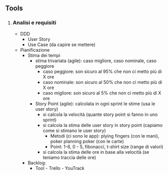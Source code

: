 ﻿## Tools

1. ### Analisi e requisiti
    - DDD
        - User Story
        - Use Case (da capire se mettere)
    - Pianificazione
        - Stima dei tempi
            - stima trivariata (agile): caso migliore, caso nominale, caso peggiore
                - caso peggiore: son sicuro al 95% che non ci metto più di X ore
                - caso nominale: son sicuro al 50% che non ci metto più di X ore
                - caso migliore: son sicuro al 5% che non ci metto più di X ore
            - Story Point (agile): calcolata in ogni sprint le stime (usa le user story)
                - si calcola la velocità (quante story point si fanno in uno sprint)
                - si calcola la stima delle user story in story point (capiamo come si stimano le user story)
                    - Metodi (ci sono le app): plying fingers (con le mani), poker planning poker (con le carte) 
                    - Point: 1-6, 0 - 5, fibonacci, t-shirt size (range di valori)
                - si calcola la stima delle ore in base alla velocità (se teniamo traccia delle ore)
        - Backlog: 
             - Tool 
              - Trello
              - YouTrack
        
             